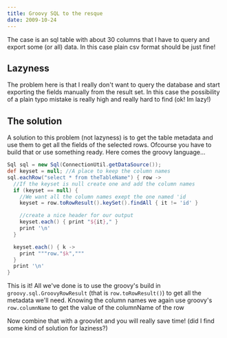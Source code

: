 ```yaml
---
title: Groovy SQL to the resque
date: 2009-10-24
---
```


The case is an sql table with about 30 columns that I have to query and export
some (or all) data. In this case plain csv format should be just fine!

## Lazyness

The problem here is that I really don't want to query the database and start
exporting the fields manually from the result set. In this case the possibility
of a plain typo mistake is really high and really hard to find (ok! Im lazy!)

## The solution

A solution to this problem (not lazyness) is to get the table metadata and use
them to get all the fields of the selected rows. Ofcourse you have to build
that or use something ready. Here comes the groovy language...

```groovy
Sql sql = new Sql(ConnectionUtil.getDataSource());
def keyset = null; //A place to keep the column names
sql.eachRow("select * from theTableName") { row ->
  //If the keyset is null create one and add the column names
  if (keyset == null) {
    //We want all the column names exept the one named 'id
    keyset = row.toRowResult().keySet().findAll { it != 'id' }

    //create a nice header for our output
    keyset.each() { print "${it}," }
    print '\n'
  }

  keyset.each() { k ->
    print """row."$k","""
  }
  print '\n'
}
```

This is it! All we've done is to use the groovy's build in
`groovy.sql.GroovyRowResult` (that is `row.toRowResult()`) to get all the
metadata we'll need. Knowing the column names we again use groovy's
`row.columnName` to get the value of the columnName of the row

Now combine that with a groovlet and you will really save time! (did I find
some kind of solution for laziness?)
